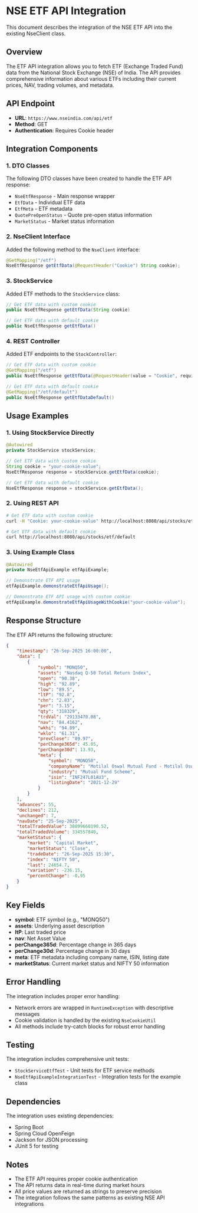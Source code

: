 # NSE ETF API Integration

This document describes the integration of the NSE ETF API into the existing NseClient class.

## Overview

The ETF API integration allows you to fetch ETF (Exchange Traded Fund) data from the National Stock Exchange (NSE) of India. The API provides comprehensive information about various ETFs including their current prices, NAV, trading volumes, and metadata.

## API Endpoint

- **URL**: `https://www.nseindia.com/api/etf`
- **Method**: GET
- **Authentication**: Requires Cookie header

## Integration Components

### 1. DTO Classes

The following DTO classes have been created to handle the ETF API response:

- `NseEtfResponse` - Main response wrapper
- `EtfData` - Individual ETF data
- `EtfMeta` - ETF metadata
- `QuotePreOpenStatus` - Quote pre-open status information
- `MarketStatus` - Market status information

### 2. NseClient Interface

Added the following method to the `NseClient` interface:

```java
@GetMapping("/etf")
NseEtfResponse getEtfData(@RequestHeader("Cookie") String cookie);
```

### 3. StockService

Added ETF methods to the `StockService` class:

```java
// Get ETF data with custom cookie
public NseEtfResponse getEtfData(String cookie)

// Get ETF data with default cookie
public NseEtfResponse getEtfData()
```

### 4. REST Controller

Added ETF endpoints to the `StockController`:

```java
// Get ETF data with custom cookie
@GetMapping("/etf")
public NseEtfResponse getEtfData(@RequestHeader(value = "Cookie", required = false) String cookie)

// Get ETF data with default cookie
@GetMapping("/etf/default")
public NseEtfResponse getEtfDataDefault()
```

## Usage Examples

### 1. Using StockService Directly

```java
@Autowired
private StockService stockService;

// Get ETF data with custom cookie
String cookie = "your-cookie-value";
NseEtfResponse response = stockService.getEtfData(cookie);

// Get ETF data with default cookie
NseEtfResponse response = stockService.getEtfData();
```

### 2. Using REST API

```bash
# Get ETF data with custom cookie
curl -H "Cookie: your-cookie-value" http://localhost:8080/api/stocks/etf

# Get ETF data with default cookie
curl http://localhost:8080/api/stocks/etf/default
```

### 3. Using Example Class

```java
@Autowired
private NseEtfApiExample etfApiExample;

// Demonstrate ETF API usage
etfApiExample.demonstrateEtfApiUsage();

// Demonstrate ETF API usage with custom cookie
etfApiExample.demonstrateEtfApiUsageWithCookie("your-cookie-value");
```

## Response Structure

The ETF API returns the following structure:

```json
{
    "timestamp": "26-Sep-2025 16:00:00",
    "data": [
        {
            "symbol": "MONQ50",
            "assets": "Nasdaq Q-50 Total Return Index",
            "open": "90.38",
            "high": "92.89",
            "low": "89.5",
            "ltP": "92.8",
            "chn": "2.83",
            "per": "3.15",
            "qty": "318329",
            "trdVal": "29133470.08",
            "nav": "84.4162",
            "wkhi": "94.89",
            "wklo": "61.31",
            "prevClose": "89.97",
            "perChange365d": 45.05,
            "perChange30d": 13.93,
            "meta": {
                "symbol": "MONQ50",
                "companyName": "Motilal Oswal Mutual Fund - Motilal Oswal Nasdaq Q 50 ETF",
                "industry": "Mutual Fund Scheme",
                "isin": "INF247L01AU3",
                "listingDate": "2021-12-29"
            }
        }
    ],
    "advances": 55,
    "declines": 212,
    "unchanged": 7,
    "navDate": "25-Sep-2025",
    "totalTradedValue": 30899660190.52,
    "totalTradedVolume": 334557840,
    "marketStatus": {
        "market": "Capital Market",
        "marketStatus": "Close",
        "tradeDate": "26-Sep-2025 15:30",
        "index": "NIFTY 50",
        "last": 24654.7,
        "variation": -236.15,
        "percentChange": -0.95
    }
}
```

## Key Fields

- **symbol**: ETF symbol (e.g., "MONQ50")
- **assets**: Underlying asset description
- **ltP**: Last traded price
- **nav**: Net Asset Value
- **perChange365d**: Percentage change in 365 days
- **perChange30d**: Percentage change in 30 days
- **meta**: ETF metadata including company name, ISIN, listing date
- **marketStatus**: Current market status and NIFTY 50 information

## Error Handling

The integration includes proper error handling:

- Network errors are wrapped in `RuntimeException` with descriptive messages
- Cookie validation is handled by the existing `NseCookieUtil`
- All methods include try-catch blocks for robust error handling

## Testing

The integration includes comprehensive unit tests:

- `StockServiceEtfTest` - Unit tests for ETF service methods
- `NseEtfApiExampleIntegrationTest` - Integration tests for the example class

## Dependencies

The integration uses existing dependencies:

- Spring Boot
- Spring Cloud OpenFeign
- Jackson for JSON processing
- JUnit 5 for testing

## Notes

- The ETF API requires proper cookie authentication
- The API returns data in real-time during market hours
- All price values are returned as strings to preserve precision
- The integration follows the same patterns as existing NSE API integrations
